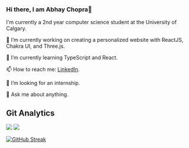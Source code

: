 ### Hi there, I am Abhay Chopra👋
I'm currently a 2nd year computer science student at the University of Calgary.

🔭 I’m currently working on creating a personalized website with ReactJS, Chakra UI, and Three.js.


🌱 I’m currently learning TypeScript and React.


📫 How to reach me: [LinkedIn](https://www.linkedin.com/in/abhay-chopra/).

🤔 I’m looking for an internship.


💬 Ask me about anything.



## Git Analytics
![](https://github.com/Abhay-Chopra/readme-stats/blob/master/generated/languages.svg)
![](https://github.com/Abhay-Chopra/readme-stats/blob/master/generated/overview.svg)

[![GitHub Streak](https://github-readme-streak-stats.herokuapp.com?user=Abhay-Chopra&theme=tokyonight_duo&hide_border=true)](https://git.io/streak-stats)
<!--
**Abhay-Chopra/Abhay-Chopra** is a ✨ _special_ ✨ repository because its `README.md` (this file) appears on your GitHub profile.

Here are some ideas to get you started:

- 🔭 I’m currently working on creating a personalized website with React, Chakra UI, and Three.js
- 🌱 I’m currently learning TypeScript and React.
- 👯 I’m looking to collaborate on ...
- 🤔 I’m looking for help with ...
- 💬 Ask me about ...
- 📫 How to reach me: ...
- 😄 Pronouns: ...
- ⚡ Fun fact: ...
-->
